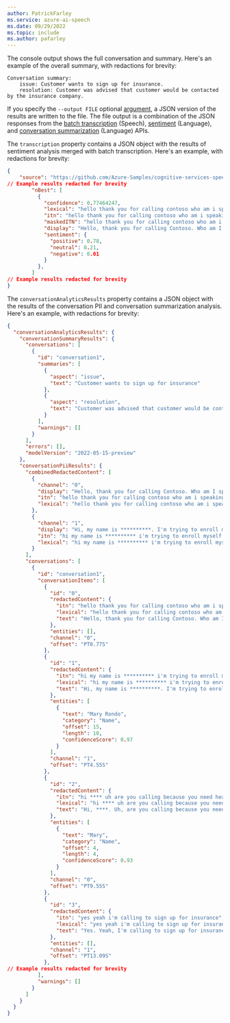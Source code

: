```yaml
---
author: PatrickFarley
ms.service: azure-ai-speech
ms.date: 09/29/2022
ms.topic: include
ms.author: pafarley
---
```


The console output shows the full conversation and summary. Here's an example of the overall summary, with redactions for brevity:

```output
Conversation summary:
    issue: Customer wants to sign up for insurance.
    resolution: Customer was advised that customer would be contacted by the insurance company.
```

If you specify the `--output FILE` optional [argument](../../../call-center-quickstart.md#usage-and-arguments), a JSON version of the results are written to the file. The file output is a combination of the JSON responses from the [batch transcription](../../../batch-transcription.md) (Speech), [sentiment](../../../../language-service/sentiment-opinion-mining/overview.md) (Language), and [conversation summarization](../../../../language-service/summarization/overview.md?tabs=conversation-summarization) (Language) APIs. 

The `transcription` property contains a JSON object with the results of sentiment analysis merged with batch transcription. Here's an example, with redactions for brevity:
```json
{
    "source": "https://github.com/Azure-Samples/cognitive-services-speech-sdk/raw/master/scenarios/call-center/sampledata/Call1_separated_16k_health_insurance.wav",
// Example results redacted for brevity
        "nBest": [
          {
            "confidence": 0.77464247,
            "lexical": "hello thank you for calling contoso who am i speaking with today",
            "itn": "hello thank you for calling contoso who am i speaking with today",
            "maskedITN": "hello thank you for calling contoso who am i speaking with today",
            "display": "Hello, thank you for calling Contoso. Who am I speaking with today?",
            "sentiment": {
              "positive": 0.78,
              "neutral": 0.21,
              "negative": 0.01
            }
          },
        ]
// Example results redacted for brevity
}   
```

The `conversationAnalyticsResults` property contains a JSON object with the results of the conversation PII and conversation summarization analysis. Here's an example, with redactions for brevity:
```json
{
  "conversationAnalyticsResults": {
    "conversationSummaryResults": {
      "conversations": [
        {
          "id": "conversation1",
          "summaries": [
            {
              "aspect": "issue",
              "text": "Customer wants to sign up for insurance"
            },
            {
              "aspect": "resolution",
              "text": "Customer was advised that customer would be contacted by the insurance company"
            }
          ],
          "warnings": []
        }
      ],
      "errors": [],
      "modelVersion": "2022-05-15-preview"
    },
    "conversationPiiResults": {
      "combinedRedactedContent": [
        {
          "channel": "0",
          "display": "Hello, thank you for calling Contoso. Who am I speaking with today? Hi, ****. Uh, are you calling because you need health insurance?", // Example results redacted for brevity
          "itn": "hello thank you for calling contoso who am i speaking with today hi **** uh are you calling because you need health insurance", // Example results redacted for brevity
          "lexical": "hello thank you for calling contoso who am i speaking with today hi **** uh are you calling because you need health insurance" // Example results redacted for brevity
        },
        {
          "channel": "1",
          "display": "Hi, my name is **********. I'm trying to enroll myself with Contoso. Yes. Yeah, I'm calling to sign up for insurance.", // Example results redacted for brevity
          "itn": "hi my name is ********** i'm trying to enroll myself with contoso yes yeah i'm calling to sign up for insurance", // Example results redacted for brevity
          "lexical": "hi my name is ********** i'm trying to enroll myself with contoso yes yeah i'm calling to sign up for insurance" // Example results redacted for brevity
        }
      ],
      "conversations": [
        {
          "id": "conversation1",
          "conversationItems": [
            {
              "id": "0",
              "redactedContent": {
                "itn": "hello thank you for calling contoso who am i speaking with today",
                "lexical": "hello thank you for calling contoso who am i speaking with today",
                "text": "Hello, thank you for calling Contoso. Who am I speaking with today?"
              },
              "entities": [],
              "channel": "0",
              "offset": "PT0.77S"
            },
            {
              "id": "1",
              "redactedContent": {
                "itn": "hi my name is ********** i'm trying to enroll myself with contoso",
                "lexical": "hi my name is ********** i'm trying to enroll myself with contoso",
                "text": "Hi, my name is **********. I'm trying to enroll myself with Contoso."
              },
              "entities": [
                {
                  "text": "Mary Rondo",
                  "category": "Name",
                  "offset": 15,
                  "length": 10,
                  "confidenceScore": 0.97
                }
              ],
              "channel": "1",
              "offset": "PT4.55S"
            },
            {
              "id": "2",
              "redactedContent": {
                "itn": "hi **** uh are you calling because you need health insurance",
                "lexical": "hi **** uh are you calling because you need health insurance",
                "text": "Hi, ****. Uh, are you calling because you need health insurance?"
              },
              "entities": [
                {
                  "text": "Mary",
                  "category": "Name",
                  "offset": 4,
                  "length": 4,
                  "confidenceScore": 0.93
                }
              ],
              "channel": "0",
              "offset": "PT9.55S"
            },
            {
              "id": "3",
              "redactedContent": {
                "itn": "yes yeah i'm calling to sign up for insurance",
                "lexical": "yes yeah i'm calling to sign up for insurance",
                "text": "Yes. Yeah, I'm calling to sign up for insurance."
              },
              "entities": [],
              "channel": "1",
              "offset": "PT13.09S"
            },
// Example results redacted for brevity
          ],
          "warnings": []
        }
      ]
    }
  }
}
```
